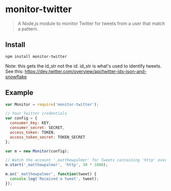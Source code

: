 # monitor-twitter
> A Node.js module to monitor Twitter for tweets from a user that match a pattern.

## Install

`npm install monitor-twitter`

Note: this gets the id_str not the id. id_str is what's used to identify tweets. See this: 
https://dev.twitter.com/overview/api/twitter-ids-json-and-snowflake


## Example

```js
var Monitor = require('monitor-twitter');

// Your Twitter credentials
var config = {
  consumer_key: KEY,
  consumer_secret: SECRET,
  access_token: TOKEN,
  access_token_secret: TOKEN_SECRET 
};

var m = new Monitor(config);

// Watch the account '_matthewpalmer' for Tweets containing 'http' every 30 seconds.
m.start('_matthewpalmer', 'http', 30 * 1000);

m.on('_matthewpalmer', function(tweet) {
  console.log('Received a tweet', tweet);
});
```
